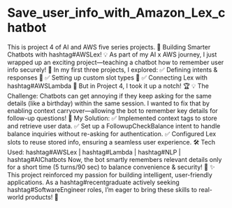 # Save_user_info_with_Amazon_Lex_chatbot
This is project 4 of AI and AWS five series projects.
🚀 Building Smarter Chatbots with hashtag#AWSLex! 💡
As part of my AI x AWS journey, I just wrapped up an exciting project—teaching a chatbot how to remember user info securely! 🎯
In my first three projects, I explored:
✅ Defining intents & responses 💬
✅ Setting up custom slot types 🔀
✅ Connecting Lex with hashtag#AWSLambda 🤝
But in Project 4, I took it up a notch! 🏆
💡 The Challenge:
Chatbots can get annoying if they keep asking for the same details (like a birthday) within the same session. I wanted to fix that by enabling context carryover—allowing the bot to remember key details for follow-up questions!
🔹 My Solution:
✅ Implemented context tags to store and retrieve user data.
✅ Set up a FollowupCheckBalance intent to handle balance inquiries without re-asking for authentication.
✅ Configured Lex slots to reuse stored info, ensuring a seamless user experience.
🛠️ Tech Used: hashtag#AWSLex | hashtag#Lambda | hashtag#NLP | hashtag#AIChatbots
Now, the bot smartly remembers relevant details only for a short time (5 turns/90 sec) to balance convenience & security! 🔐
✨ This project reinforced my passion for building intelligent, user-friendly applications. As a hashtag#recentgraduate actively seeking hashtag#SoftwareEngineer roles, I’m eager to bring these skills to real-world products! 🚀

